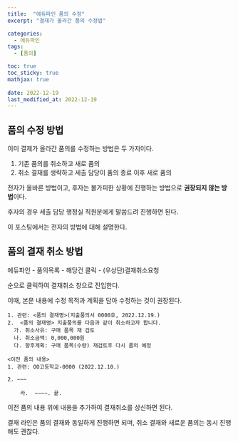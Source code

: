 ```yaml
---
title:  "에듀파인 품의 수정"
excerpt: "결재가 올라간 품의 수정법"

categories:
  - 에듀파인
tags:
  - [품의]

toc: true
toc_sticky: true
mathjax: true
 
date: 2022-12-19
last_modified_at: 2022-12-19
---
```


## 품의 수정 방법

이미 결제가 올라간 품의를 수정하는 방법은 두 가지이다.
1. 기존 품의를 취소하고 새로 품의
2. 취소 결재를 생략하고 세출 담당이 품의 종료 이후 새로 품의

전자가 올바른 방법이고, 후자는 불가피한 상황에 진행하는 방법으로 **권장되지 않는 방법**이다.

후자의 경우 세출 담당 행정실 직원분에게 말씀드려 진행하면 된다.

이 포스팅에서는 전자의 방법에 대해 설명한다.

## 품의 결재 취소 방법

에듀파인 - 품의목록 - 해당건 클릭 - (우상단)결재취소요청

순으로 클릭하여 결재취소 창으로 진입한다.

이때, 본문 내용에 수정 목적과 계획을 담아 수정하는 것이 권장된다.

```
1. 관련: <품의 결재명>(지출품의서 0000호, 2022.12.19.)
2.  <품의 결재명> 지출품의를 다음과 같이 취소하고자 합니다.
  가. 취소사유: 구매 품목 재 검토
  나. 취소금액: 0,000,000원
  다. 향후계획: 구매 품목(수량) 재검토후 다시 품의 예정

<이전 품의 내용>
1. 관련: OO고등학교-0000 (2022.12.10.)

2. ~~~

    라.  ~~~~. 끝.
```

이전 품의 내용 위에 내용을 추가하여 결재취소를 상신하면 된다.

결재 라인은 품의 결재와 동일하게 진행하면 되며, 취소 결재와 새로운 품의는 동시 진행해도 괜찮다.

